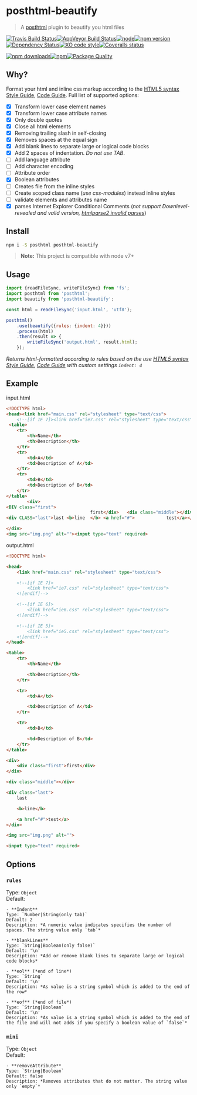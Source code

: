# posthtml-beautify

> A [posthtml](https://github.com/posthtml) plugin to beautify you html files

[![Travis Build Status](https://img.shields.io/travis/Scrum/posthtml-beautify/master.svg?style=flat-square&label=unix)](https://travis-ci.org/Scrum/posthtml-beautify)[![AppVeyor Build Status](https://img.shields.io/appveyor/ci/GitScrum/posthtml-beautify/master.svg?style=flat-square&label=windows)](https://ci.appveyor.com/project/GitScrum/posthtml-beautify)[![node](https://img.shields.io/node/v/post-sequence.svg?maxAge=2592000&style=flat-square)]()[![npm version](https://img.shields.io/npm/v/posthtml-beautify.svg?style=flat-square)](https://www.npmjs.com/package/posthtml-beautify)[![Dependency Status](https://david-dm.org/gitscrum/posthtml-beautify.svg?style=flat-square)](https://david-dm.org/gitscrum/posthtml-beautify)[![XO code style](https://img.shields.io/badge/code_style-XO-5ed9c7.svg?style=flat-square)](https://github.com/sindresorhus/xo)[![Coveralls status](https://img.shields.io/coveralls/Scrum/posthtml-beautify.svg?style=flat-square)](https://coveralls.io/r/Scrum/posthtml-beautify)

[![npm downloads](https://img.shields.io/npm/dm/posthtml-beautify.svg?style=flat-square)](https://www.npmjs.com/package/posthtml-beautify)[![npm](https://img.shields.io/npm/dt/posthtml-beautify.svg?style=flat-square)](https://www.npmjs.com/package/posthtml-beautify)[![Package Quality](http://npm.packagequality.com/shield/posthtml-beautify.svg?style=flat-square)](http://packagequality.com/#?package=posthtml-beautify)

## Why?
Format your html and inline css markup according to the [HTML5 syntax Style Guide](http://www.w3schools.com/html/html5_syntax.asp), [Code Guide](http://codeguide.co/#html). Full list of supported options:
- [x] Transform lower case element names
- [x] Transform lower case attribute names
- [x] Only double quotes
- [x] Close all html elements 
- [x] Removing trailing slash in self-closing 
- [x] Removes spaces at the equal sign
- [x] Add blank lines to separate large or logical code blocks
- [x] Add 2 spaces of indentation. *Do not use TAB*.
- [ ] Add language attribute
- [ ] Add character encoding
- [ ] Attribute order
- [x] Boolean attributes
- [ ] Creates file from the inline styles
- [ ] Create scoped class name (*use css-modules*) instead inline styles
- [ ] validate elements and attributes name
- [x] parses Internet Explorer Conditional Comments (*not support Downlevel-revealed and valid version, [htmlparse2 invalid parses](https://github.com/Scrum/posthtml-beautify/issues/36)*)

## Install

```bash
npm i -S posthtml posthtml-beautify
```

> **Note:** This project is compatible with node v7+

## Usage

```js
import {readFileSync, writeFileSync} from 'fs';
import posthtml from 'posthtml';
import beautify from 'posthtml-beautify';

const html = readFileSync('input.html', 'utf8');

posthtml()
    .use(beautify({rules: {indent: 4}}))
    .process(html)
    .then(result => {
        writeFileSync('output.html', result.html);
    });

```
*Returns html-formatted according to rules based on the use [HTML5 syntax Style Guide](http://www.w3schools.com/html/html5_syntax.asp), [Code Guide](http://codeguide.co/#html) with custom settings `indent: 4`*

## Example

input.html
```html
<!DOCTYPE html>
<head><link href="main.css" rel="stylesheet" type="text/css">
    <!--[if IE 7]><link href="ie7.css" rel="stylesheet" type="text/css"><![endif]--><!--[if IE 6]><link href="ie6.css" rel="stylesheet" type="text/css"><![endif]--><!--[if IE 5]><link href="ie5.css" rel="stylesheet" type="text/css"><![endif]--></head>
 <table>
    <tr>
        <th>Name</th>
        <th>Description</th>
    </tr>
    <tr>
        <td>A</td>
        <td>Description of A</td>
    </tr>
    <tr>
        <td>B</td>
        <td>Description of B</td>
    </tr>
</table>
        <div>
<DIV class="first">
                                first</div>   <div class="middle"></div>
<div CLASS="last">last <b>line  </b> <a href="#">            test</a></div>

</div>
<img src="img.png" alt=""><input type="text" required>
```

output.html
```html
<!DOCTYPE html>

<head>
    <link href="main.css" rel="stylesheet" type="text/css">

    <!--[if IE 7]>
        <link href="ie7.css" rel="stylesheet" type="text/css">
    <![endif]-->

    <!--[if IE 6]>
        <link href="ie6.css" rel="stylesheet" type="text/css">
    <![endif]-->

    <!--[if IE 5]>
        <link href="ie5.css" rel="stylesheet" type="text/css">
    <![endif]-->
</head>

<table>
    <tr>
        <th>Name</th>

        <th>Description</th>
    </tr>

    <tr>
        <td>A</td>

        <td>Description of A</td>
    </tr>

    <tr>
        <td>B</td>

        <td>Description of B</td>
    </tr>
</table>

<div>
    <div class="first">first</div>
</div>

<div class="middle"></div>

<div class="last">
    last

    <b>line</b>

    <a href="#">test</a>
</div>

<img src="img.png" alt="">

<input type="text" required>
```

## Options

### `rules`
Type: `Object`  
Default:

    - **Indent**  
    Type: `Number|String(only tab)`  
    Default: 2  
    Description: *A numeric value indicates specifies the number of spaces. The string value only `tab`*

    - **blankLines**  
    Type: `String|Boolean(only false)`  
    Default: '\n'  
    Description: *Add or remove blank lines to separate large or logical code blocks*

    - **eol** (*end of line*)  
    Type: `String`  
    Default: '\n'  
    Description: *As value is a string symbol which is added to the end of the row*

    - **eof** (*end of file*)  
    Type: `String|Boolean`  
    Default: '\n'  
    Description: *As value is a string symbol which is added to the end of the file and will not adds if you specify a boolean value of `false`*

### `mini`
Type: `Object`  
Default:

    - **removeAttribute**  
    Type: `String|Boolean`  
    Default: false  
    Description: *Removes attributes that do not matter. The string value only `empty`*
